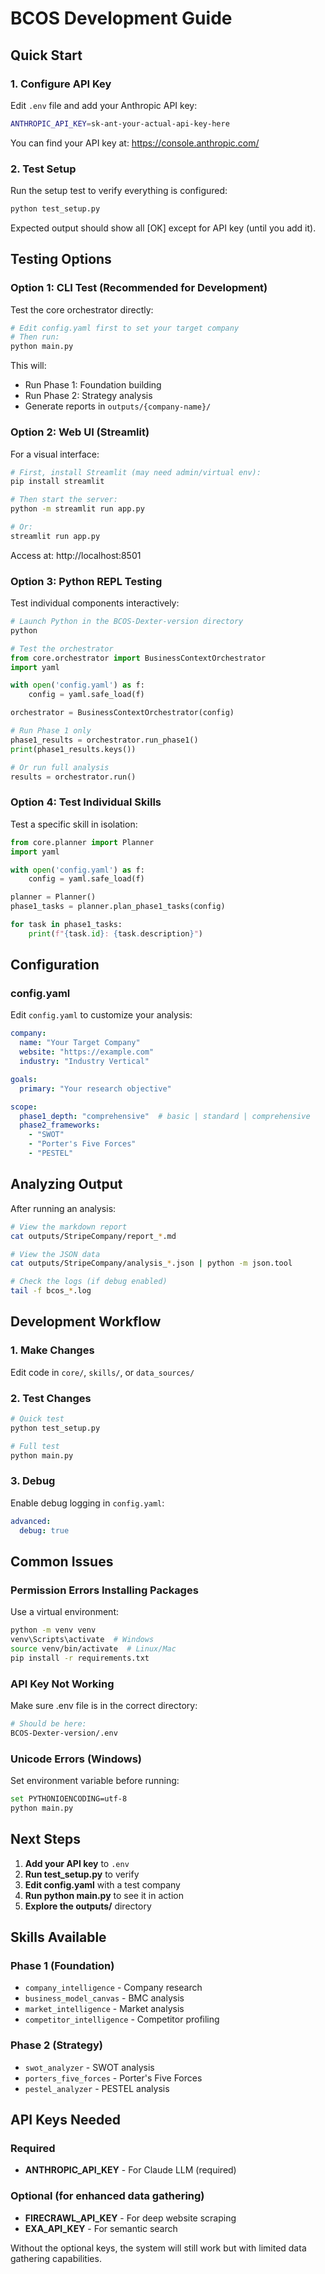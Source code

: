 # BCOS Development Guide

## Quick Start

### 1. Configure API Key

Edit `.env` file and add your Anthropic API key:

```bash
ANTHROPIC_API_KEY=sk-ant-your-actual-api-key-here
```

You can find your API key at: https://console.anthropic.com/

### 2. Test Setup

Run the setup test to verify everything is configured:

```bash
python test_setup.py
```

Expected output should show all [OK] except for API key (until you add it).

## Testing Options

### Option 1: CLI Test (Recommended for Development)

Test the core orchestrator directly:

```bash
# Edit config.yaml first to set your target company
# Then run:
python main.py
```

This will:
- Run Phase 1: Foundation building
- Run Phase 2: Strategy analysis
- Generate reports in `outputs/{company-name}/`

### Option 2: Web UI (Streamlit)

For a visual interface:

```bash
# First, install Streamlit (may need admin/virtual env):
pip install streamlit

# Then start the server:
python -m streamlit run app.py

# Or:
streamlit run app.py
```

Access at: http://localhost:8501

### Option 3: Python REPL Testing

Test individual components interactively:

```python
# Launch Python in the BCOS-Dexter-version directory
python

# Test the orchestrator
from core.orchestrator import BusinessContextOrchestrator
import yaml

with open('config.yaml') as f:
    config = yaml.safe_load(f)

orchestrator = BusinessContextOrchestrator(config)

# Run Phase 1 only
phase1_results = orchestrator.run_phase1()
print(phase1_results.keys())

# Or run full analysis
results = orchestrator.run()
```

### Option 4: Test Individual Skills

Test a specific skill in isolation:

```python
from core.planner import Planner
import yaml

with open('config.yaml') as f:
    config = yaml.safe_load(f)

planner = Planner()
phase1_tasks = planner.plan_phase1_tasks(config)

for task in phase1_tasks:
    print(f"{task.id}: {task.description}")
```

## Configuration

### config.yaml

Edit `config.yaml` to customize your analysis:

```yaml
company:
  name: "Your Target Company"
  website: "https://example.com"
  industry: "Industry Vertical"

goals:
  primary: "Your research objective"

scope:
  phase1_depth: "comprehensive"  # basic | standard | comprehensive
  phase2_frameworks:
    - "SWOT"
    - "Porter's Five Forces"
    - "PESTEL"
```

## Analyzing Output

After running an analysis:

```bash
# View the markdown report
cat outputs/StripeCompany/report_*.md

# View the JSON data
cat outputs/StripeCompany/analysis_*.json | python -m json.tool

# Check the logs (if debug enabled)
tail -f bcos_*.log
```

## Development Workflow

### 1. Make Changes
Edit code in `core/`, `skills/`, or `data_sources/`

### 2. Test Changes
```bash
# Quick test
python test_setup.py

# Full test
python main.py
```

### 3. Debug
Enable debug logging in `config.yaml`:
```yaml
advanced:
  debug: true
```

## Common Issues

### Permission Errors Installing Packages
Use a virtual environment:
```bash
python -m venv venv
venv\Scripts\activate  # Windows
source venv/bin/activate  # Linux/Mac
pip install -r requirements.txt
```

### API Key Not Working
Make sure .env file is in the correct directory:
```bash
# Should be here:
BCOS-Dexter-version/.env
```

### Unicode Errors (Windows)
Set environment variable before running:
```bash
set PYTHONIOENCODING=utf-8
python main.py
```

## Next Steps

1. **Add your API key** to `.env`
2. **Run test_setup.py** to verify
3. **Edit config.yaml** with a test company
4. **Run python main.py** to see it in action
5. **Explore the outputs/** directory

## Skills Available

### Phase 1 (Foundation)
- `company_intelligence` - Company research
- `business_model_canvas` - BMC analysis
- `market_intelligence` - Market analysis
- `competitor_intelligence` - Competitor profiling

### Phase 2 (Strategy)
- `swot_analyzer` - SWOT analysis
- `porters_five_forces` - Porter's Five Forces
- `pestel_analyzer` - PESTEL analysis

## API Keys Needed

### Required
- **ANTHROPIC_API_KEY** - For Claude LLM (required)

### Optional (for enhanced data gathering)
- **FIRECRAWL_API_KEY** - For deep website scraping
- **EXA_API_KEY** - For semantic search

Without the optional keys, the system will still work but with limited data gathering capabilities.
